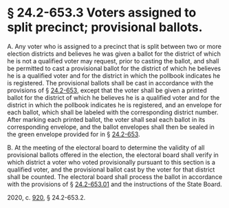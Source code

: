 # § 24.2-653.3 Voters assigned to split precinct; provisional ballots.

<p>A. Any voter who is assigned to a precinct that is split between two or more election districts and believes he was given a ballot for the district of which he is not a qualified voter may request, prior to casting the ballot, and shall be permitted to cast a provisional ballot for the district of which he believes he is a qualified voter and for the district in which the pollbook indicates he is registered. The provisional ballots shall be cast in accordance with the provisions of § <a href='/vacode/24.2-653/'>24.2-653</a>, except that the voter shall be given a printed ballot for the district of which he believes he is a qualified voter and for the district in which the pollbook indicates he is registered, and an envelope for each ballot, which shall be labeled with the corresponding district number. After marking each printed ballot, the voter shall seal each ballot in its corresponding envelope, and the ballot envelopes shall then be sealed in the green envelope provided for in § <a href='/vacode/24.2-653/'>24.2-653</a>.</p><p>B. At the meeting of the electoral board to determine the validity of all provisional ballots offered in the election, the electoral board shall verify in which district a voter who voted provisionally pursuant to this section is a qualified voter, and the provisional ballot cast by the voter for that district shall be counted. The electoral board shall process the ballot in accordance with the provisions of § <a href='/vacode/24.2-653.01/'>24.2-653.01</a> and the instructions of the State Board.</p><p>2020, c. <a href='http://lis.virginia.gov/cgi-bin/legp604.exe?201+ful+CHAP0920'>920</a>, § 24.2-653.2.</p>
